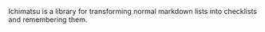 Ichimatsu is a library for transforming normal markdown lists into checklists
and remembering them. 


